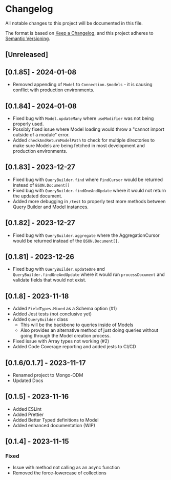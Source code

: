 # Changelog

All notable changes to this project will be documented in this file.

The format is based on [Keep a Changelog](https://keepachangelog.com/en/1.0.0/),
and this project adheres to [Semantic Versioning](https://semver.org/spec/v2.0.0.html).

## [Unreleased]

## [0.1.85] - 2024-01-08

- Removed appending of `Model` to `Connection.$models` - it is causing conflict with production environments.

## [0.1.84] - 2024-01-08

- Fixed bug with `Model.updateMany` where `useModifier` was not being properly used.
- Possibly fixed issue where Model loading would throw a "cannot import outside of a module" error.
- Added `checkAndReturnModelPath` to check for multiple directories to make sure Models are being fetched in most development and production environments.

## [0.1.83] - 2023-12-27

- Fixed bug with `QueryBuilder.find` where `FindCursor` would be returned instead of `BSON.Document[]`
- Fixed bug with `QueryBuilder.findOneAndUpdate` where it would not return the updated document.
- Added more debugging in `/test` to properly test more methods between Query Builder and Model instances.

## [0.1.82] - 2023-12-27

- Fixed bug with `QueryBuilder.aggregate` where the AggregationCursor would be returned instead of the `BSON.Document[]`.

## [0.1.81] - 2023-12-26

- Fixed bug with `QueryBuilder.updateOne` and `QueryBuilder.findOneAndUpdate` where it would run `processDocument` and validate fields that would not exist.

## [0.1.8] - 2023-11-18

- Added `FieldTypes.Mixed` as a Schema option (#1)
- Added Jest tests (not conclusive yet) 
- Added `QueryBuilder` class
  - This will be the backbone to queries inside of Models
  - Also provides an alternative method of just doing queries without going through the Model creation process.
- Fixed issue with Array types not working (#2)
- Added Code Coverage reporting and added jests to CI/CD

## [0.1.6/0.1.7] - 2023-11-17

- Renamed project to Mongo-ODM
- Updated Docs

## [0.1.5] - 2023-11-16

- Added ESLint
- Added Prettier
- Added Better Typed definitions to Model
- Added enhanced documentation (WIP)

## [0.1.4] - 2023-11-15

### Fixed

- Issue with method not calling as an async function
- Removed the force-lowercase of collections